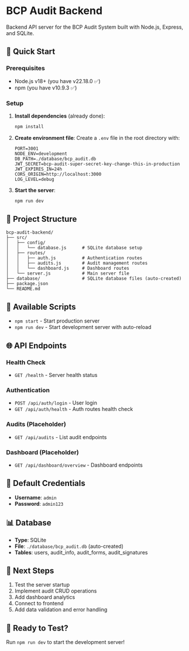 # BCP Audit Backend

Backend API server for the BCP Audit System built with Node.js, Express, and SQLite.

## 🚀 Quick Start

### Prerequisites
- Node.js v18+ (you have v22.18.0 ✅)
- npm (you have v10.9.3 ✅)

### Setup

1. **Install dependencies** (already done):
   ```bash
   npm install
   ```

2. **Create environment file**:
   Create a `.env` file in the root directory with:
   ```env
   PORT=3001
   NODE_ENV=development
   DB_PATH=./database/bcp_audit.db
   JWT_SECRET=bcp-audit-super-secret-key-change-this-in-production
   JWT_EXPIRES_IN=24h
   CORS_ORIGIN=http://localhost:3000
   LOG_LEVEL=debug
   ```

3. **Start the server**:
   ```bash
   npm run dev
   ```

## 📁 Project Structure

```
bcp-audit-backend/
├── src/
│   ├── config/
│   │   └── database.js      # SQLite database setup
│   ├── routes/
│   │   ├── auth.js          # Authentication routes
│   │   ├── audits.js        # Audit management routes
│   │   └── dashboard.js     # Dashboard routes
│   └── server.js            # Main server file
├── database/                # SQLite database files (auto-created)
├── package.json
└── README.md
```

## 🔧 Available Scripts

- `npm start` - Start production server
- `npm run dev` - Start development server with auto-reload

## 🌐 API Endpoints

### Health Check
- `GET /health` - Server health status

### Authentication
- `POST /api/auth/login` - User login
- `GET /api/auth/health` - Auth routes health check

### Audits (Placeholder)
- `GET /api/audits` - List audit endpoints

### Dashboard (Placeholder)
- `GET /api/dashboard/overview` - Dashboard endpoints

## 🔐 Default Credentials

- **Username**: `admin`
- **Password**: `admin123`

## 📊 Database

- **Type**: SQLite
- **File**: `./database/bcp_audit.db` (auto-created)
- **Tables**: users, audit_info, audit_forms, audit_signatures

## 🎯 Next Steps

1. Test the server startup
2. Implement audit CRUD operations
3. Add dashboard analytics
4. Connect to frontend
5. Add data validation and error handling

## 🚀 Ready to Test?

Run `npm run dev` to start the development server!
